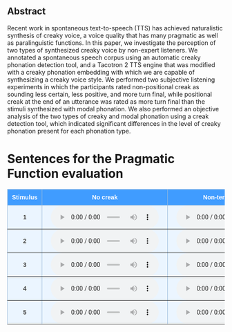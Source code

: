 <style type="text/css">
  .tg {
    border-collapse: collapse;
    border-color: #9ABAD9;
    border-spacing: 0;
  }

  .tg td {
    background-color: #EBF5FF;
    border-color: #9ABAD9;
    border-style: solid;
    border-width: 1px;
    color: #444;
    font-family: Arial, sans-serif;
    font-size: 14px;
    overflow: hidden;
    padding: 0px 20px;
    word-break: normal;
    font-weight: bold;
    vertical-align: middle;
    horizontal-align: center;
    white-space: nowrap;
  }

  .tg th {
    background-color: #409cff;
    border-color: #9ABAD9;
    border-style: solid;
    border-width: 1px;
    color: #fff;
    font-family: Arial, sans-serif;
    font-size: 14px;
    font-weight: normal;
    overflow: hidden;
    padding: 0px 20px;
    word-break: normal;
    font-weight: bold;
    vertical-align: middle;
    horizontal-align: center;
    white-space: nowrap;
    padding: 10px;
    margin: auto;
  }

  .tg .tg-0pky {
    border-color: inherit;
    text-align: center;
    vertical-align: top,
  }

  .tg .tg-fymr {
    border-color: inherit;
    font-weight: bold;
    text-align: center;
    vertical-align: top
  }
  .slider {
  -webkit-appearance: none;
  width: 75%;
  height: 15px;
  border-radius: 5px;
  background: #d3d3d3;
  outline: none;
  opacity: 0.7;
  -webkit-transition: .2s;
  transition: opacity .2s;
}

.slider::-webkit-slider-thumb {
  -webkit-appearance: none;
  appearance: none;
  width: 25px;
  height: 25px;
  border-radius: 50%;
  background: #409cff;
  cursor: pointer;
}

.slider::-moz-range-thumb {
  width: 25px;
  height: 25px;
  border-radius: 50%;
  background: #409cff;
  cursor: pointer;
}
audio {
    width: 250px;
}
</style>

## Abstract 
Recent work in spontaneous text-to-speech (TTS) has achieved naturalistic synthesis of creaky voice, a voice quality that has many pragmatic as well as paralinguistic functions. In this paper, we investigate the perception of two types of synthesized creaky voice by non-expert listeners. We annotated a spontaneous speech corpus using an automatic creaky phonation detection tool, and a Tacotron 2 TTS engine that was modified with a creaky phonation embedding with which we are capable of synthesizing a creaky voice style. We performed two subjective listening experiments in which the participants rated non-positional creak as sounding less certain, less positive, and more turn final, while positional creak at the end of an utterance was rated as more turn final than the stimuli synthesized with modal phonation. We also performed an objective analysis of the two types of creaky and modal phonation using a creak detection tool, which indicated significant differences in the level of creaky phonation present for each phonation type.

# Sentences for the Pragmatic Function evaluation
<table class="tg">
  <thead>
    <tr>
      <th class="tg-0pky">Stimulus</th>
      <th class="tg-0pky">No creak</th>
      <th class="tg-0pky">Non-terminal creak</th>
      <th class="tg-0pky">No creak creak</th>
      <th class="tg-0pky">Terminal creak</th>
    </tr>
  </thead>
  <tbody>
    <tr>
        <td class="tg-0pky">
            1
        </td>
        <td class="tg-0pky">
          <audio id="audio-small" controls>
            <source src="./audio/dialogue_2_joe_1_no.wav" type="audio/wav" />
          </audio>
        </td>
        <td class="tg-0pky">
          <audio id="audio-small" controls>
            <source src="./audio/dialogue_2_joe_1_creak.wav" type="audio/wav" />
          </audio>
        </td>
        <td class="tg-0pky">
          <audio id="audio-small" controls>
            <source src="./audio/dialogue_2_joe_2_no.wav" type="audio/wav" />
          </audio>
        </td>
         <td class="tg-0pky">
          <audio id="audio-small" controls>
            <source src="./audio/dialogue_2_joe_2_creak.wav" type="audio/wav" />
          </audio>
        </td>
    </tr>
    <tr>
        <td class="tg-0pky">
            2
        </td>
        <td class="tg-0pky">
          <audio id="audio-small" controls>
            <source src="./audio/dialogue_3_joe_1_no.wav" type="audio/wav" />
          </audio>
        </td>
        <td class="tg-0pky">
          <audio id="audio-small" controls>
            <source src="./audio/dialogue_3_joe_1_creak.wav" type="audio/wav" />
          </audio>
        </td>
        <td class="tg-0pky">
          <audio id="audio-small" controls>
            <source src="./audio/dialogue_3_joe_2_no.wav" type="audio/wav" />
          </audio>
        </td>
        <td class="tg-0pky">
          <audio id="audio-small" controls>
            <source src="./audio/dialogue_3_joe_2_creak.wav" type="audio/wav" />
          </audio>
        </td>
    </tr>
    <tr>
        <td class="tg-0pky">
            3
        </td>
        <td class="tg-0pky">
          <audio id="audio-small" controls>
            <source src="./audio/dialogue_4_joe_1_no.wav" type="audio/wav" />
          </audio>
        </td>
        <td class="tg-0pky">
          <audio id="audio-small" controls>
            <source src="./audio/dialogue_4_joe_1_creak.wav" type="audio/wav" />
          </audio>
        </td>
        <td class="tg-0pky">
          <audio id="audio-small" controls>
            <source src="./audio/dialogue_4_joe_2_no.wav" type="audio/wav" />
          </audio>
        </td>
        <td class="tg-0pky">
          <audio id="audio-small" controls>
            <source src="./audio/dialogue_4_joe_2_creak.wav" type="audio/wav" />
          </audio>
        </td>
    </tr>
    <tr>
        <td class="tg-0pky">
            4
        </td>
        <td class="tg-0pky">
          <audio id="audio-small" controls>
            <source src="./audio/dialogue_5_joe_1_no.wav" type="audio/wav" />
          </audio>
        </td>
        <td class="tg-0pky">
          <audio id="audio-small" controls>
            <source src="./audio/dialogue_5_joe_1_creak.wav" type="audio/wav" />
          </audio>
        </td>
        <td class="tg-0pky">
          <audio id="audio-small" controls>
            <source src="./audio/dialogue_5_joe_2_no.wav" type="audio/wav" />
          </audio>
        </td>
        <td class="tg-0pky">
          <audio id="audio-small" controls>
            <source src="./audio/dialogue_5_joe_2_creak.wav" type="audio/wav" />
          </audio>
        </td>
    </tr>
    <tr>
        <td class="tg-0pky">
            5
        </td>
        <td class="tg-0pky">
          <audio id="audio-small" controls>
            <source src="./audio/dialogue_6_joe_1_no.wav" type="audio/wav" />
          </audio>
        </td>
        <td class="tg-0pky">
          <audio id="audio-small" controls>
            <source src="./audio/dialogue_6_joe_1_creak.wav" type="audio/wav" />
          </audio>
        </td>
        <td class="tg-0pky">
          <audio id="audio-small" controls>
            <source src="./audio/dialogue_6_joe_2_no.wav" type="audio/wav" />
          </audio>
        </td>
        <td class="tg-0pky">
          <audio id="audio-small" controls>
            <source src="./audio/dialogue_6_joe_2_creak.wav" type="audio/wav" />
          </audio>
        </td>
    </tr><tr>
  </tbody>
</table>